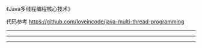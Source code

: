 《Java多线程编程核心技术》



代码参考
https://github.com/loveincode/java-multi-thread-programming



---------------------------------------------------------------------------------------------------------------------




---------------------------------------------------------------------------------------------------------------------





---------------------------------------------------------------------------------------------------------------------



